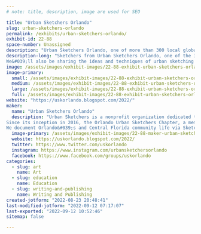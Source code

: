 ```yaml
---
# note: title, description, image are used for SEO

title: "Urban Sketchers Orlando"
slug: urban-sketchers-orlando
permalink: /exhibits/urban-sketchers-orlando/
exhibit-id: 22-88
space-number: Unassigned
description: "Urban Sketchers Orlando, one of more than 300 local global chapters of the Urban Sketcher Movement."
description-long: "Sketchers from Urban Sketchers Orlando, one of the 300+ local chapters of the world-wide Urban Sketchers movement, will be capturing the sights and activities of Maker Faire Orlando in drawings and paintings made live and on-site.
We&#039;ll also be sharing the ideas and techniques of urban sketching with Maker Faire attendees and encouraging attendees to contribute to the hand-recorded visual account of the Maker Faire."
image: /assets/images/exhibit-images/22-88-exhibit-urban-sketchers-orlando-43-276307359-10223040695980648-7963149689352397086-n-5771-large.jpg
image-primary: 
  small: /assets/images/exhibit-images/22-88-exhibit-urban-sketchers-orlando-43-276307359-10223040695980648-7963149689352397086-n-5771-small.jpg
  medium: /assets/images/exhibit-images/22-88-exhibit-urban-sketchers-orlando-43-276307359-10223040695980648-7963149689352397086-n-5771-medium.jpg
  large: /assets/images/exhibit-images/22-88-exhibit-urban-sketchers-orlando-43-276307359-10223040695980648-7963149689352397086-n-5771-large.jpg
  full: /assets/images/exhibit-images/22-88-exhibit-urban-sketchers-orlando-43-276307359-10223040695980648-7963149689352397086-n-5771-full.jpg
website: "https://uskorlando.blogspot.com/2022/"
maker: 
  name: "Urban Sketchers Orlando"
  description: "Urban Sketchers is a nonprofit organization dedicated to raising the artistic, storytelling, and educational value of location drawing, promoting its practice, and connecting people around the world who draw on location where they live and travel. We aim to show the world, one drawing at a time.
Since its inception in 2016, the Orlando Urban Sketchers Chapter, a member of the International organization, serves the Central Florida community by offering monthly on-location sketching meetups and hosting urban sketching workshops and demos. We interact and engage with local organizations, showcasing urban sketching art and supporting young artists&#039; education.
We document Orlando&#039;s and Central Florida community life via Sketch-Reportage art form and share our stories with the world, One Drawing at a Time."
  image-primary: /assets/images/exhibit-images/22-88-maker-urban-sketchers-orlando-276307359-10223040695980648-7963149689352397086-n-medium.jpg
  website: https://uskorlando.blogspot.com/2022/
  twitter: https://www.twitter.com/uskorlando
  instagram: https://www.instagram.com/urbansketchersorlando
  facebook: https://www.facebook.com/groups/uskorlando
categories: 
  - slug: art
    name: Art
  - slug: education
    name: Education
  - slug: writing-and-publishing
    name: Writing and Publishing
created-jotform: "2022-08-23 20:48:41"
last-modified-jotform: "2022-09-12 07:17:07"
last-exported: "2022-09-12 10:52:46"
sitemap: false

---
```

